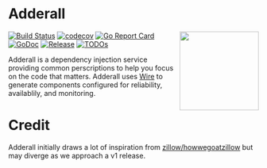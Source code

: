 # Adderall

<img align="right" width="159px" src="https://raw.githubusercontent.com/adenix/adderall/.github/images/gopher-adderall.png">

[![Build Status](https://github.com/adenix/adderall/workflows/Run%20Tests/badge.svg?branch=main)](https://github.com/adenix/adderall/actions?query=branch%3Amain)
[![codecov](https://codecov.io/gh/adenix/adderall/branch/master/graph/badge.svg)](https://codecov.io/gh/adenix/adderall)
[![Go Report Card](https://goreportcard.com/badge/go.adenix.dev/adderall)](https://goreportcard.com/report/go.adenix.dev/adderall)
[![GoDoc](https://pkg.go.dev/badge/go.adenix.dev/adderall?status.svg)](https://pkg.go.dev/go.adenix.dev/adderall?tab=doc)
[![Release](https://img.shields.io/github/release/adenix/adderall.svg?style=flat-square)](https://github.com/adenix/adderall/releases)
[![TODOs](https://badgen.net/https/api.tickgit.com/badgen/github.com/adenix/adderall)](https://www.tickgit.com/browse?repo=github.com/adenix/adderall)

Adderall is a dependency injection service providing common perscriptions to help you focus on the code that matters. Adderall uses [Wire](https://github.com/google/wire) to generate components configured for reliability, availablily, and monitoring.

# Credit

Adderall initially draws a lot of inspiration from [zillow/howwegoatzillow](https://github.com/zillow/howwegoatzillow) but may diverge as we approach a v1 release.
